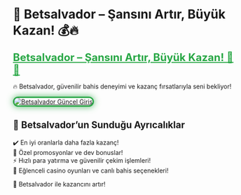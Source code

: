 <!-- Betsalvador İçerik -->
# 🎯 Betsalvador – Şansını Artır, Büyük Kazan! 💰🔥  

<a href="https://cutt.ly/Salvador2025-giris" title="Betsalvador Güncel Giriş" style="color: #28a745; font-size: 24px; font-weight: bold;">Betsalvador – Şansını Artır, Büyük Kazan! 🎰💎</a>  

🔥 Betsalvador, güvenilir bahis deneyimi ve kazanç fırsatlarıyla seni bekliyor!  

<a href="https://cutt.ly/Salvador2025-giris" title="Betsalvador Güncel Giriş">  
<img src="https://i.ibb.co/BtMhhf6/g-venligiris.jpg" alt="Betsalvador Güncel Giriş" style="max-width: 100%; border: 3px solid #28a745; border-radius: 15px; box-shadow: 0px 0px 15px rgba(40, 167, 69, 0.8);">  
</a>  

## 🚀 Betsalvador’un Sunduğu Ayrıcalıklar  
✔️ En iyi oranlarla daha fazla kazanç!  
🎁 Özel promosyonlar ve dev bonuslar!  
⚡️ Hızlı para yatırma ve güvenilir çekim işlemleri!  
🎲 Eğlenceli casino oyunları ve canlı bahis seçenekleri!  

💎 Betsalvador ile kazancını artır!
